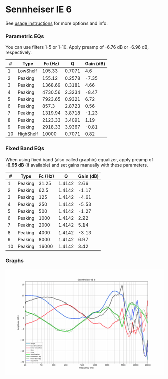 # Sennheiser IE 6
See [usage instructions](https://github.com/jaakkopasanen/AutoEq#usage) for more options and info.

### Parametric EQs
You can use filters 1-5 or 1-10. Apply preamp of -6.76 dB or -6.96 dB, respectively.

|   # | Type      |   Fc (Hz) |      Q |   Gain (dB) |
|-----|-----------|-----------|--------|-------------|
|   1 | LowShelf  |    105.33 | 0.7071 |        4.6  |
|   2 | Peaking   |    155.12 | 0.2578 |       -7.35 |
|   3 | Peaking   |   1368.69 | 0.3181 |        4.66 |
|   4 | Peaking   |   4730.56 | 2.3234 |       -8.47 |
|   5 | Peaking   |   7923.65 | 0.9321 |        6.72 |
|   6 | Peaking   |    857.3  | 2.8723 |        0.56 |
|   7 | Peaking   |   1319.94 | 3.8718 |       -1.23 |
|   8 | Peaking   |   2123.33 | 3.4091 |        1.19 |
|   9 | Peaking   |   2918.33 | 3.9367 |       -0.81 |
|  10 | HighShelf |  10000    | 0.7071 |        0.82 |

### Fixed Band EQs
When using fixed band (also called graphic) equalizer, apply preamp of **-6.95 dB** (if available) and set gains manually with these parameters.

|   # | Type    |   Fc (Hz) |      Q |   Gain (dB) |
|-----|---------|-----------|--------|-------------|
|   1 | Peaking |     31.25 | 1.4142 |        2.66 |
|   2 | Peaking |     62.5  | 1.4142 |       -1.17 |
|   3 | Peaking |    125    | 1.4142 |       -4.61 |
|   4 | Peaking |    250    | 1.4142 |       -5.53 |
|   5 | Peaking |    500    | 1.4142 |       -1.27 |
|   6 | Peaking |   1000    | 1.4142 |        2.22 |
|   7 | Peaking |   2000    | 1.4142 |        5.14 |
|   8 | Peaking |   4000    | 1.4142 |       -3.13 |
|   9 | Peaking |   8000    | 1.4142 |        6.97 |
|  10 | Peaking |  16000    | 1.4142 |        3.42 |

### Graphs
![](./Sennheiser%20IE%206.png)
